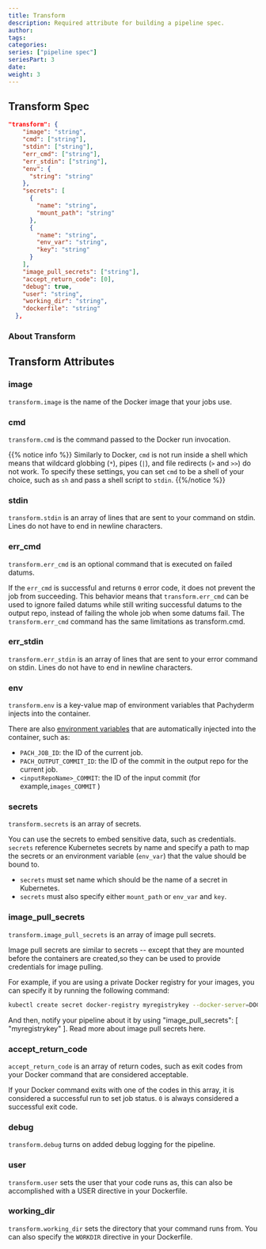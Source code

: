```yaml
---
title: Transform
description: Required attribute for building a pipeline spec.
author:
tags:
categories:
series: ["pipeline spec"]
seriesPart: 3
date:
weight: 3
---
```



## Transform Spec

```json
"transform": {
    "image": "string",
    "cmd": ["string"],
    "stdin": ["string"],
    "err_cmd": ["string"],
    "err_stdin": ["string"],
    "env": {
      "string": "string"
    },
    "secrets": [
      {
        "name": "string",
        "mount_path": "string"
      },
      {
        "name": "string",
        "env_var": "string",
        "key": "string"
      }
    ],
    "image_pull_secrets": ["string"],
    "accept_return_code": [0],
    "debug": true,
    "user": "string",
    "working_dir": "string",
    "dockerfile": "string"
  },
```

### About Transform

## Transform Attributes

### image 

`transform.image` is the name of the Docker image that your jobs use.

### cmd

`transform.cmd` is the command passed to the Docker run invocation. 

{{% notice info %}}
Similarly to Docker, `cmd` is not run inside a shell which means that wildcard globbing (`*`), pipes (`|`), and file redirects (`>` and `>>`) do not work. To specify these settings, you can set `cmd` to be a shell of your choice, such as `sh` and pass a shell script to `stdin`.
{{%/notice %}}

### stdin

`transform.stdin` is an array of lines that are sent to your command on stdin. Lines do not have to end in newline characters.


### err_cmd

`transform.err_cmd` is an optional command that is executed on failed datums. 

If the `err_cmd` is successful and returns `0` error code, it does not prevent the job from succeeding. This behavior means that `transform.err_cmd` can be used to ignore failed datums while still writing successful datums to the output repo, instead of failing the whole job when some datums fail. The `transform.err_cmd` command has the same limitations as transform.cmd.

### err_stdin

`transform.err_stdin` is an array of lines that are sent to your error command on stdin. Lines do not have to end in newline characters.

### env

`transform.env` is a key-value map of environment variables that Pachyderm injects into the container. 

There are also [environment variables](../../env-vars/) that are automatically injected into the container, such as:

- `PACH_JOB_ID`: the ID of the current job.
- `PACH_OUTPUT_COMMIT_ID`: the ID of the commit in the output repo for the current job.
- `<inputRepoName>_COMMIT`: the ID of the input commit (for example,`images_COMMIT` ) 

### secrets 

`transform.secrets` is an array of secrets. 

You can use the secrets to embed sensitive data, such as credentials. `secrets` reference Kubernetes secrets by name and specify a path to map the secrets or an environment variable (`env_var`) that the value should be bound to. 

- `secrets` must set name which should be the name of a secret in Kubernetes. 
- `secrets` must also specify either `mount_path` or `env_var` and `key`.

### image_pull_secrets

`transform.image_pull_secrets` is an array of image pull secrets.

Image pull secrets are similar to secrets -- except that they are mounted before the containers are created,so they can be used to provide credentials for image pulling. 

For example, if you are using a private Docker registry for your images, you can specify it by running the following command:

```sh
kubectl create secret docker-registry myregistrykey --docker-server=DOCKER_REGISTRY_SERVER --docker-username=DOCKER_USER --docker-password=DOCKER_PASSWORD --docker-email=DOCKER_EMAIL
```

And then, notify your pipeline about it by using "image_pull_secrets": [ "myregistrykey" ]. Read more about image pull secrets here.

### accept_return_code 

`accept_return_code` is an array of return codes, such as exit codes from your Docker command that are considered acceptable. 

If your Docker command exits with one of the codes in this array, it is considered a successful run to set job status. `0` is always considered a successful exit code.

### debug

`transform.debug` turns on added debug logging for the pipeline.


### user

`transform.user` sets the user that your code runs as, this can also be accomplished with a USER directive in your Dockerfile.

### working_dir

`transform.working_dir` sets the directory that your command runs from. You can also specify the `WORKDIR` directive in your Dockerfile.
